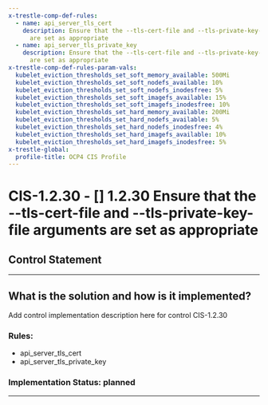 ```yaml
---
x-trestle-comp-def-rules:
  - name: api_server_tls_cert
    description: Ensure that the --tls-cert-file and --tls-private-key-file arguments
      are set as appropriate
  - name: api_server_tls_private_key
    description: Ensure that the --tls-cert-file and --tls-private-key-file arguments
      are set as appropriate
x-trestle-comp-def-rules-param-vals:
  kubelet_eviction_thresholds_set_soft_memory_available: 500Mi
  kubelet_eviction_thresholds_set_soft_nodefs_available: 10%
  kubelet_eviction_thresholds_set_soft_nodefs_inodesfree: 5%
  kubelet_eviction_thresholds_set_soft_imagefs_available: 15%
  kubelet_eviction_thresholds_set_soft_imagefs_inodesfree: 10%
  kubelet_eviction_thresholds_set_hard_memory_available: 200Mi
  kubelet_eviction_thresholds_set_hard_nodefs_available: 5%
  kubelet_eviction_thresholds_set_hard_nodefs_inodesfree: 4%
  kubelet_eviction_thresholds_set_hard_imagefs_available: 10%
  kubelet_eviction_thresholds_set_hard_imagefs_inodesfree: 5%
x-trestle-global:
  profile-title: OCP4 CIS Profile
---
```


# CIS-1.2.30 - \[\] 1.2.30 Ensure that the --tls-cert-file and --tls-private-key-file arguments are set as appropriate

## Control Statement

______________________________________________________________________

## What is the solution and how is it implemented?

<!-- For implementation status enter one of: implemented, partial, planned, alternative, not-applicable -->

<!-- Note that the list of rules under ### Rules: is read-only and changes will not be captured after assembly to JSON -->

Add control implementation description here for control CIS-1.2.30

### Rules:

  - api_server_tls_cert
  - api_server_tls_private_key

### Implementation Status: planned

______________________________________________________________________
